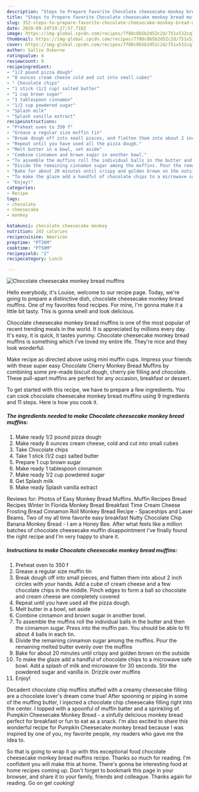 ```yaml
---
description: "Steps to Prepare Favorite Chocolate cheesecake monkey bread muffins"
title: "Steps to Prepare Favorite Chocolate cheesecake monkey bread muffins"
slug: 352-steps-to-prepare-favorite-chocolate-cheesecake-monkey-bread-muffins
date: 2020-09-24T19:27:57.716Z
image: https://img-global.cpcdn.com/recipes/7f80c8b5b2d52c2d/751x532cq70/chocolate-cheesecake-monkey-bread-muffins-recipe-main-photo.jpg
thumbnail: https://img-global.cpcdn.com/recipes/7f80c8b5b2d52c2d/751x532cq70/chocolate-cheesecake-monkey-bread-muffins-recipe-main-photo.jpg
cover: https://img-global.cpcdn.com/recipes/7f80c8b5b2d52c2d/751x532cq70/chocolate-cheesecake-monkey-bread-muffins-recipe-main-photo.jpg
author: Sallie Osborne
ratingvalue: 4
reviewcount: 9
recipeingredient:
- "1/2 pound pizza dough"
- "8 ounces cream cheese cold and cut into small cubes"
- " Chocolate chips"
- "1 stick (1/2 cup) salted butter"
- "1 cup brown sugar"
- "1 tablespoon cinnamon"
- "1/2 cup powdered sugar"
- "Splash milk"
- "Splash vanilla extract"
recipeinstructions:
- "Preheat oven to 350 f"
- "Grease a regular size muffin tin"
- "Break dough off into small pieces, and flatten them into about 2 inch circles with your hands. Add a cube of cream cheese and a few chocolate chips in the middle. Pinch edges to form a ball so chocolate and cream cheese are completely covered"
- "Repeat until you have used all the pizza dough."
- "Melt butter in a bowl, set aside"
- "Combine cinnamon and brown sugar in another bowl."
- "To assemble the muffins roll the individual balls in the butter and then the cinnamon sugar. Press into the muffin pan. You should be able to fit about 4 balls in each tin."
- "Divide the remaining cinnamon sugar among the muffins. Pour the remaining melted butter evenly over the muffins"
- "Bake for about 20 minutes until crispy and golden brown on the outside"
- "To make the glaze add a handful of chocolate chips to a microwave safe bowl. Add a splash of milk and microwave for 30 seconds. Stir the powdered sugar and vanilla in. Drizzle over muffins"
- "Enjoy!"
categories:
- Recipe
tags:
- chocolate
- cheesecake
- monkey

katakunci: chocolate cheesecake monkey 
nutrition: 243 calories
recipecuisine: American
preptime: "PT36M"
cooktime: "PT50M"
recipeyield: "2"
recipecategory: Lunch

---
```



![Chocolate cheesecake monkey bread muffins](https://img-global.cpcdn.com/recipes/7f80c8b5b2d52c2d/751x532cq70/chocolate-cheesecake-monkey-bread-muffins-recipe-main-photo.jpg)

Hello everybody, it's Louise, welcome to our recipe page. Today, we're going to prepare a distinctive dish, chocolate cheesecake monkey bread muffins. One of my favorites food recipes. For mine, I'm gonna make it a little bit tasty. This is gonna smell and look delicious.

Chocolate cheesecake monkey bread muffins is one of the most popular of recent trending meals in the world. It is appreciated by millions every day. It's easy, it is quick, it tastes yummy. Chocolate cheesecake monkey bread muffins is something which I've loved my entire life. They're nice and they look wonderful.

Make recipe as directed above using mini muffin cups. Impress your friends with these super easy Chocolate Cherry Monkey Bread Muffins by combining some pre-made biscuit dough, cherry pie filling and chocolate. These pull-apart muffins are perfect for any occasion, breakfast or dessert.


To get started with this recipe, we have to prepare a few ingredients. You can cook chocolate cheesecake monkey bread muffins using 9 ingredients and 11 steps. Here is how you cook it.

<!--inarticleads1-->

##### The ingredients needed to make Chocolate cheesecake monkey bread muffins:

1. Make ready 1/2 pound pizza dough
1. Make ready 8 ounces cream cheese, cold and cut into small cubes
1. Take  Chocolate chips
1. Take 1 stick (1/2 cup) salted butter
1. Prepare 1 cup brown sugar
1. Make ready 1 tablespoon cinnamon
1. Make ready 1/2 cup powdered sugar
1. Get Splash milk
1. Make ready Splash vanilla extract


Reviews for: Photos of Easy Monkey Bread Muffins. Muffin Recipes Bread Recipes Winter In Florida Monkey Bread Breakfast Time Cream Cheese Frosting Bread Cinnamon Roll Monkey Bread Recipe - Spaceships and Laser Beams. Two of my all time favorite easy breakfast Nutty Chocolate Chip Banana Monkey Bread - I am a Honey Bee. After what feels like a million batches of chocolate cheesecake muffin disappointment I&#39;ve finally found the right recipe and I&#39;m very happy to share it. 

<!--inarticleads2-->

##### Instructions to make Chocolate cheesecake monkey bread muffins:

1. Preheat oven to 350 f
1. Grease a regular size muffin tin
1. Break dough off into small pieces, and flatten them into about 2 inch circles with your hands. Add a cube of cream cheese and a few chocolate chips in the middle. Pinch edges to form a ball so chocolate and cream cheese are completely covered
1. Repeat until you have used all the pizza dough.
1. Melt butter in a bowl, set aside
1. Combine cinnamon and brown sugar in another bowl.
1. To assemble the muffins roll the individual balls in the butter and then the cinnamon sugar. Press into the muffin pan. You should be able to fit about 4 balls in each tin.
1. Divide the remaining cinnamon sugar among the muffins. Pour the remaining melted butter evenly over the muffins
1. Bake for about 20 minutes until crispy and golden brown on the outside
1. To make the glaze add a handful of chocolate chips to a microwave safe bowl. Add a splash of milk and microwave for 30 seconds. Stir the powdered sugar and vanilla in. Drizzle over muffins
1. Enjoy!


Decadent chocolate chip muffins stuffed with a creamy cheesecake filling are a chocolate lover&#39;s dream come true! After spooning or piping in some of the muffing butter, I injected a chocolate chip cheesecake filling right into the center. I topped with a spoonful of muffin batter and a sprinkling of. Pumpkin Cheesecake Monkey Bread - a sinfully delicious monkey bread perfect for breakfast or fun to eat as a snack. I&#39;m also excited to share this wonderful recipe for Pumpkin Cheesecake monkey bread because I was inspired by one of you, my favorite people, my readers who gave me the idea to. 

So that is going to wrap it up with this exceptional food chocolate cheesecake monkey bread muffins recipe. Thanks so much for reading. I'm confident you will make this at home. There's gonna be interesting food at home recipes coming up. Don't forget to bookmark this page in your browser, and share it to your family, friends and colleague. Thanks again for reading. Go on get cooking!

